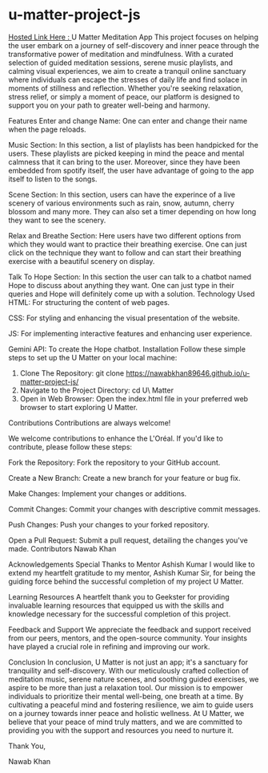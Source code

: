 # u-matter-project-js
[Hosted Link Here : ](https://nawabkhan89646.github.io/u-matter-project-js/)
U Matter Meditation App
This project focuses on helping the user embark on a journey of self-discovery and inner peace through the transformative power of meditation and mindfulness. With a curated selection of guided meditation sessions, serene music playlists, and calming visual experiences, we aim to create a tranquil online sanctuary where individuals can escape the stresses of daily life and find solace in moments of stillness and reflection. Whether you're seeking relaxation, stress relief, or simply a moment of peace, our platform is designed to support you on your path to greater well-being and harmony.

Features
Enter and change Name: One can enter and change their name when the page reloads.

Music Section: In this section, a list of playlists has been handpicked for the users. These playlists are picked keeping in mind the peace and mental calmness that it can bring to the user. Moreover, since they have been embedded from spotify itself, the user have advantage of going to the app itself to listen to the songs.

Scene Section: In this section, users can have the experince of a live scenery of various environments such as rain, snow, autumn, cherry blossom and many more. They can also set a timer depending on how long they want to see the scenery.

Relax and Breathe Section: Here users have two different options from which they would want to practice their breathing exercise. One can just click on the technique they want to follow and can start their breathing exercise with a beautiful scenery on display.

Talk To Hope Section: In this section the user can talk to a chatbot named Hope to discuss about anything they want. One can just type in their queries and Hope will definitely come up with a solution.
Technology Used
HTML: For structuring the content of web pages.

CSS: For styling and enhancing the visual presentation of the website.

JS: For implementing interactive features and enhancing user experience.

Gemini API: To create the Hope chatbot.
Installation
Follow these simple steps to set up the U Matter on your local machine:

1. Clone The Repository:
  git clone https://nawabkhan89646.github.io/u-matter-project-js/
2. Navigate to the Project Directory:
  cd U\ Matter
3. Open in Web Browser:
Open the index.html file in your preferred web browser to start exploring U Matter.

Contributions
Contributions are always welcome!

We welcome contributions to enhance the L'Oréal. If you'd like to contribute, please follow these steps:

Fork the Repository: Fork the repository to your GitHub account.

Create a New Branch: Create a new branch for your feature or bug fix.

Make Changes: Implement your changes or additions.

Commit Changes: Commit your changes with descriptive commit messages.

Push Changes: Push your changes to your forked repository.

Open a Pull Request: Submit a pull request, detailing the changes you've made.
Contributors
Nawab Khan

Acknowledgements
Special Thanks to Mentor Ashish Kumar
I would like to extend my heartfelt gratitude to my mentor, Ashish Kumar Sir, for being the guiding force behind the successful completion of my project U Matter.

Learning Resources
A heartfelt thank you to Geekster for providing invaluable learning resources that equipped us with the skills and knowledge necessary for the successful completion of this project.

Feedback and Support
We appreciate the feedback and support received from our peers, mentors, and the open-source community. Your insights have played a crucial role in refining and improving our work.

Conclusion
In conclusion, U Matter is not just an app; it's a sanctuary for tranquility and self-discovery. With our meticulously crafted collection of meditation music, serene nature scenes, and soothing guided exercises, we aspire to be more than just a relaxation tool. Our mission is to empower individuals to prioritize their mental well-being, one breath at a time. By cultivating a peaceful mind and fostering resilience, we aim to guide users on a journey towards inner peace and holistic wellness. At U Matter, we believe that your peace of mind truly matters, and we are committed to providing you with the support and resources you need to nurture it.

Thank You,

Nawab Khan
